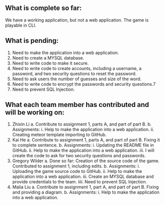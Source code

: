 ## What is complete so far:

We have a working application, but not a web application. The game is playable in CLI. 

## What is pending:
 1. Need to make the application into a web application.
 2. Need to create a MYSQL database.
 3. Need to write code to make it secure. 
 4. Need to write code to create accounts, including a username, a password, and two security questions to reset the password.
 5. Need to ask users the number of guesses and size of the word.
 6. Need to write code to encrypt the passwords and security questions.7
 7. Need to prevent SQL Injection.

## What each team member has contributed and will be working on:
1. Zhixin Li
 a. Contribute to assignment 1, parts A, and part of part B.
 b. Assignments:
  i. Help to make the application into a web application. 
  ii. Creating meteor template importing to GitHub. 
2. Kai He
 a. Contribute to assignment 1, parts A, and part of part B. Fixing it to complete sentence. 
 b. Assignments:
  i. Updating the README file in GitHub. 
  ii. Help to make the application into a web application. 
  iii. I will create the code to ask for two security questions and passwords. 
3. Gregory Wilder
 a. Done so far: Creation of the source code of the game. Contributed to assignment 1, including edits. 
 b. Assignments: 
  i. Uploading the game source code to GitHub. 
  ii. Help to make the application into a web application. 
  iii. Create an MYSQL database and provide credentials to the team.
  iiii. Need to prevent SQL Injection.
4. Malia Liu
 a. Contribute to assignment 1, part A, and part of part B. Fixing and providing a diagram. 
 b. Assignments: 
  i. Help to make the application into a web application.


